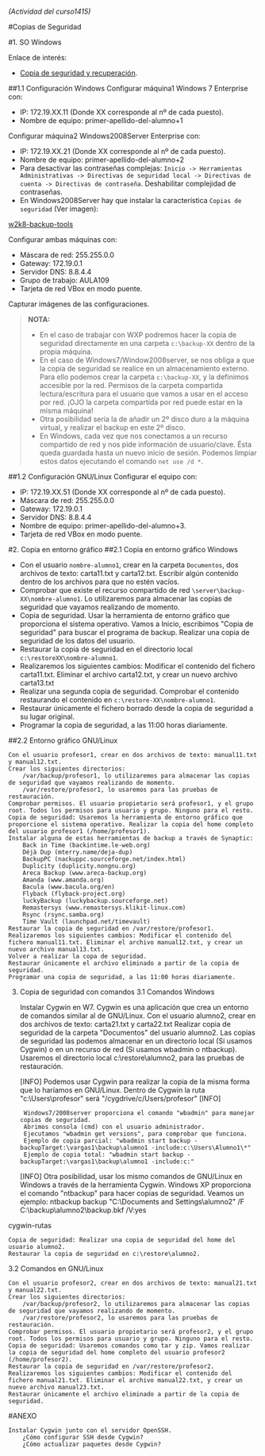 *(Actividad del curso1415)*

#Copias de Seguridad

#1. SO Windows

Enlace de interés:
* [Copia de seguridad y recuperación](https://technet.microsoft.com/es-es/library/cc754097%28v=ws.10%29.aspx).

##1.1 Configuración Windows
Configurar máquina1 Windows 7 Enterprise con:
* IP: 172.19.XX.11 (Donde XX corresponde al nº de cada puesto).
* Nombre de equipo: primer-apellido-del-alumno+1

Configurar máquina2 Windows2008Server Enterprise con:
* IP: 172.19.XX.21 (Donde XX corresponde al nº de cada puesto).
* Nombre de equipo: primer-apellido-del-alumno+2
* Para desactivar las contraseñas complejas: `Inicio -> Herramientas Administrativas -> Directivas de seguridad local -> Directivas de cuenta -> Directivas de contraseña`. Deshabilitar complejidad de contraseñas.
* En Windows2008Server hay que instalar la característica `Copias de seguridad` (Ver imagen):

[w2k8-backup-tools](./images/w2k8-backup-tools.png)

Configurar ambas máquinas con:
* Máscara de red: 255.255.0.0
* Gateway: 172.19.0.1
* Servidor DNS: 8.8.4.4
* Grupo de trabajo: AULA109
* Tarjeta de red VBox en modo puente.

Capturar imágenes de las configuraciones.

>**NOTA:**
>
> * En el caso de trabajar con WXP podremos hacer la copia de seguridad directamente en 
una carpeta `c:\backup-XX` dentro de la propia máquina.
> * En el caso de Windows7/Window2008server, se nos obliga a que la copia de seguridad se 
realice en un almacenamiento externo. Para ello podemos crear la carpeta `c:\backup-XX`, 
y la definimos accesible por la red. Permisos de la carpeta compartida lectura/escritura para 
el usuario que vamos a usar en el acceso por red. ¡OJO la carpeta compartida por red puede 
estar en la misma máquina!
> * Otra posibilidad sería la de añadir un 2º disco duro a la máquina virtual, y 
realizar el backup en este 2º disco.
> * En Windows, cada vez que nos conectamos a un recurso compartido de red y nos pide 
información de usuario/clave. Ésta queda guardada hasta un nuevo inicio de sesión. 
Podemos limpiar estos datos ejecutando el comando `net use /d *`.

##1.2 Configuración GNU/Linux
Configurar el equipo con:
* IP: 172.19.XX.51 (Donde XX corresponde al nº de cada puesto).
* Máscara de red: 255.255.0.0
* Gateway: 172.19.0.1
* Servidor DNS: 8.8.4.4
* Nombre de equipo: primer-apellido-del-alumno+3.
* Tarjeta de red VBox en modo puente.

#2. Copia en entorno gráfico
##2.1 Copia en entorno gráfico Windows

* Con el usuario `nombre-alumno1`, crear en la carpeta `Documentos`, dos archivos de texto: carta11.txt y carta12.txt. 
Escribir algún contenido dentro de los archivos para que no estén vacíos.
* Comprobar que existe el recurso compartido de red `\server\backup-XX\nombre-alumno1`. 
Lo utilizaremos para almacenar las copias de seguridad que vayamos realizando de momento.
* Copia de seguridad. Usar la herramienta de entorno gráfico que proporciona el sistema operativo. 
Vamos a Inicio, escribimos "Copia de seguridad" para buscar el programa de backup. 
Realizar una copia de seguridad de los datos del usuario.
* Restaurar la copia de seguridad en el directorio local `c:\restoreXX\nombre-alumno1`.
* Realizaremos los siguientes cambios: Modificar el contenido del fichero carta11.txt. 
Eliminar el archivo carta12.txt, y crear un nuevo archivo carta13.txt
* Realizar una segunda copia de seguridad. Comprobar el contenido restaurando el contenido en `c:\restore-XX\nombre-alumno1`.
* Restaurar únicamente el fichero borrado desde la copia de seguridad a su lugar original.
* Programar la copia de seguridad, a las 11:00 horas diariamente.

##2.2 Entorno gráfico GNU/Linux

    Con el usuario profesor1, crear en dos archivos de texto: manual11.txt y manual12.txt.
    Crear los siguientes directorios:
        /var/backup/profesor1, lo utilizaremos para almacenar las copias de seguridad que vayamos realizando de momento.
        /var/restore/profesor1, lo usaremos para las pruebas de restauración.
    Comprobar permisos. El usuario propietario será profesor1, y el grupo root. Todos los permisos para usuario y grupo. Ninguno para el resto.
    Copia de seguridad: Usaremos la herramienta de entorno gráfico que proporcione el sistema operativo. Realizar la copia del home completo del usuario profesor1 (/home/profesor1).
    Instalar alguna de estas herramientas de backup a través de Synaptic:
        Back in Time (backintime.le-web.org)
        Déjà Dup (mterry.name/deja-dup)
        BackupPC (nackuppc.sourceforge.net/index.html)
        Duplicity (duplicity.nongnu.org)
        Areca Backup (www.areca-backup.org)
        Amanda (www.amanda.org)
        Bacula (www.bacula.org/en)
        Flyback (flyback-project.org)
        luckyBackup (luckybackup.sourceforge.net)
        Remastersys (www.remastersys.klikit-linux.com)
        Rsync (rsync.samba.org)
        Time Vault (launchpad.net/timevault)
    Restaurar la copia de seguridad en /var/restore/profesor1.
    Realizaremos los siguientes cambios: Modificar el contenido del fichero manual11.txt. Eliminar el archivo manual12.txt, y crear un nuevo archivo manual13.txt.
    Volver a realizar la copa de seguridad.
    Restaurar únicamente el archivo eliminado a partir de la copia de seguridad.
    Programar una copia de seguridad, a las 11:00 horas diariamente.


3. Copia de seguridad con comandos
3.1 Comandos Windows

    Instalar Cygwin en W7. Cygwin es una aplicación que crea un entorno de comandos similar al de GNU/Linux.
    Con el usuario alumno2, crear en dos archivos de texto: carta21.txt y carta22.txt
    Realizar copia de seguridad de la carpeta "Documentos" del usuario alumno2. Las copias de seguridad las podemos almacenar en un directorio local (Si usamos Cygwin) o en un recurso de red (Si usamos wbadmin o ntbackup).
    Usaremos el directorio local c:\restore\alumno2, para las pruebas de restauración.
          
    [INFO]
        Podemos usar Cygwin para realizar la copia de la misma forma que lo haríamos en GNU/Linux.
        Dentro de Cygwin la ruta "c:\Users\profesor" será "/cygdrive/c/Users/profesor"
    [INFO]
              
        Windows7/2008server proporciona el comando "wbadmin" para manejar copias de seguridad.
        Abrimos consola (cmd) con el usuario administrador.
        Ejecutamos "wbadmin get versions", para comprobar que funciona.
        Ejemplo de copia parcial: "wbadmin start backup -backupTarget:\vargas1\backup\alumno1 -include:c:\Users\Alumno1\*"
        Ejemplo de copia total: "wbadmin start backup -backupTarget:\vargas1\backup\alumno1 -include:c:"
    [INFO]
        Otra posibilidad, usar los mismo comandos de GNU/Linux en Windows a través de la herramienta Cygwin.
        Windows XP proporciona el comando "ntbackup" para hacer copias de seguridad. Veamos un ejemplo: ntbackup backup "C:\Documents and Settings\alumno2" /F C:\backup\alumno2\backup.bkf /V:yes

      

cygwin-rutas

          
    Copia de seguridad: Realizar una copia de seguridad del home del usuario alumno2.
    Restaurar la copia de seguridad en c:\restore\alumno2.


3.2 Comandos en GNU/Linux

    Con el usuario profesor2, crear en dos archivos de texto: manual21.txt y manual22.txt.
    Crear los siguientes directorios:
        /var/backup/profesor2, lo utilizaremos para almacenar las copias de seguridad que vayamos realizando de momento.
        /var/restore/profesor2, lo usaremos para las pruebas de restauración.
    Comprobar permisos. El usuario propietario será profesor2, y el grupo root. Todos los permisos para usuario y grupo. Ninguno para el resto.
    Copia de seguridad: Usaremos comandos como tar y zip. Vamos realizar la copia de seguridad del home completo del usuario profesor2 (/home/profesor2).
    Restaurar la copia de seguridad en /var/restore/profesor2.
    Realizaremos los siguientes cambios: Modificar el contenido del fichero manual21.txt. Eliminar el archivo manual22.txt, y crear un nuevo archivo manual23.txt.
    Restaurar únicamente el archivo eliminado a partir de la copia de seguridad.


#ANEXO

    Instalar Cygwin junto con el servidor OpenSSH.
        ¿Cómo configurar SSH desde Cygwin?
        ¿Cómo actualizar paquetes desde Cygwin?
